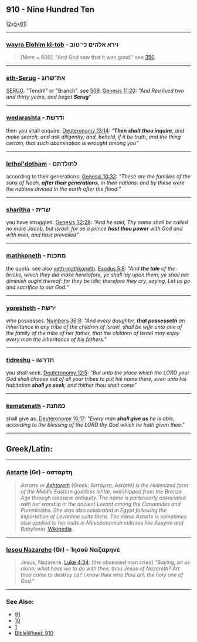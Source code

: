 ## 910 - Nine Hundred Ten
([2](2)x[5](5)x[91](91))

---

### [wayra Elohim ki-tob](/keys/VIRA.ALHIMf.KI-TVB) - וירא אלהים כי־טוב
> [Mem = 600]. "And God saw that it was good." see [350](350).

---

### [eth-Serug](/keys/ATh-ShRVG) - את־שרוג
[SERUG](/keys/ShRVG). "Tendril" or "Branch". see [509](509). [Genesis 11:20](https://biblehub.com/genesis/11-20.htm): *"And Reu lived two and thirty years, and begat **Serug**"*

---

### [wedarashta](/keys/VDRShTh) - ודרשת
then you shall enquire. [Deuteronomy 13:14](https://biblehub.com/deuteronomy/13-14.htm): *"**Then shalt thou inquire**, and make search, and ask diligently; and, behold, if it be truth, and the thing certain, that such abomination is wrought among you"*

---

### [lethol'dotham](/keys/LThVLDThM) - לתולדתם
according to their generations. [Genesis 10:32](https://biblehub.com/genesis/10-32.htm): *"These are the families of the sons of Noah, **after their generations**, in their nations: and by these were the nations divided in the earth after the flood."*

---

### [sharitha](/keys/ShRITh) - שרית
you have struggled. [Genesis 32:28](https://biblehub.com/genesis/32-28.htm): *"And he said, Thy name shall be called no more Jacob, but Israel: for as a prince **hast thou power** with God and with men, and hast prevailed"*

---

### [mathkoneth](/keys/MThKNTh) - מתכנת
the quota. see also [veth-mathkoneth](/keys/VATh-MThKNTh). [Exodus 5:8](https://biblehub.com/exodus/5-8.htm): *"And **the tale** of the bricks, which they did make heretofore, ye shall lay upon them; ye shall not diminish ought thereof: for they be idle; therefore they cry, saying, Let us go and sacrifice to our God."*

---

### [yoresheth](/keys/IRShTh) - ירשת
who possesses. [Numbers 36:8](https://biblehub.com/numbers/36-8.htm): *"And every daughter, **that possesseth** an inheritance in any tribe of the children of Israel, shall be wife unto one of the family of the tribe of her father, that the children of Israel may enjoy every man the inheritance of his fathers."*

---

### [tidreshu](/keys/ThDRShV) - תדרשו
you shall seek. [Deuteronomy 12:5](https://biblehub.com/deuteronomy/12-5.htm): *"But unto the place which the LORD your God shall choose out of all your tribes to put his name there, even unto his habitation **shall ye seek**, and thither thou shalt come"*

---

### [kematenath](/keys/KMThNTh) - כמתנת
shall give as. [Deuteronomy 16:17](https://biblehub.com/deuteronomy/16-17.htm): *"Every man **shall give as** he is able, according to the blessing of the LORD thy God which he hath given thee."*

---

## Greek/Latin:

---

### [Astarte](/greek?word=astart+h) (Gr) - ασταρτη
> *Astarte or [Ashtoreth](/keys/OShThRTh) (Greek: Ἀστάρτη, Astártē) is the Hellenized form of the Middle Eastern goddess Ishtar, worshipped from the Bronze Age through classical antiquity. The name is particularly associated with her worship in the ancient Levant among the Canaanites and Phoenicians. She was also celebrated in Egypt following the importation of Levantine cults there. The name Astarte is sometimes also applied to her cults in Mesopotamian cultures like Assyria and Babylonia.* [Wikipedia](https://en.wikipedia.org/wiki/Astarte).

---

### [Iesou Nazarehe](/greek?word=ihsou+nazarhne) (Gr) - Ἰησοῦ Ναζαρηνέ
> Jesus, Nazarene. [Luke 4:34](http://biblehub.com/luke/4-34.htm): (the obsessed man cried) *"Saying, let us alone; what have we to do with thee, thou Jesus of Nazareth? Art thou come to destroy us? I know thee who thou art; the holy one of God."*

---

### See Also:

- [91](91)
- [10](10)
- [1](1)
- [BibleWheel: 910](https://www.biblewheel.com/GR/GR_Database.php?Gem_Number=910)
